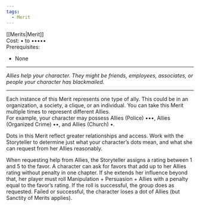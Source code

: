 ```yaml
---
tags:
  - Merit
---
```


[[Merits|Merit]]\
Cost: • to •••••\
Prerequisites:
- None

---

_Allies help your character. They might be friends, employees, associates, or people your character has blackmailed._

---

Each instance of this Merit represents one type of ally. This could be in an organization, a society, a clique, or an individual. You can take this Merit multiple times to represent different Allies.\
For example, your character may possess Allies (Police) •••, Allies (Organized Crime) ••, and Allies (Church) •.

Dots in this Merit reflect greater relationships and access. Work with the Storyteller to determine just what your character’s dots mean, and what she can request from her Allies reasonably.

When requesting help from Allies, the Storyteller assigns a rating between 1 and 5 to the favor. A character can ask for favors that add up to her Allies rating without penalty in one chapter. If she extends her influence beyond that, her player must roll Manipulation + Persuasion + Allies with a penalty equal to the favor’s rating. If the roll is successful, the group does as requested. Failed or successful, the character loses a dot of Allies (but Sanctity of Merits applies).